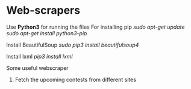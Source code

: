 # Web-scrapers
Use **Python3** for running the files
For installing pip
  *sudo apt-get update*
  *sudo apt-get install python3-pip*
  
Install BeautifulSoup
  *sudo pip3 install beautifulsoup4*

Install lxml
  *pip3 install lxml*


Some useful webscraper
  1. Fetch the upcoming contests from different sites
